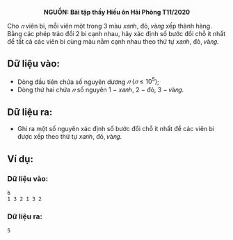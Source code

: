 **<center>NGUỒN: Bài tập thầy Hiếu ôn Hải Phòng T11/2020</center>**

Cho $𝑛$ viên bi, mỗi viên một trong $3$ màu 𝑥𝑎𝑛ℎ, đỏ, 𝑣à𝑛𝑔 xếp thành hàng. Bằng các phép trảo đổi $2$ bi cạnh nhau, hãy xác định số bước đổi chỗ ít nhất để tất cả các viên bi cùng màu nằm cạnh nhau theo thứ tự 𝑥𝑎𝑛ℎ, đỏ, 𝑣à𝑛𝑔.

## Dữ liệu vào:
- Dòng đầu tiên chứa số nguyên dương $𝑛\ (𝑛 ≤ 10^5)$;
- Dòng thứ hai chứa $𝑛$ số nguyên $1$ − 𝑥𝑎𝑛ℎ, $2$ − đỏ, $3$ − 𝑣à𝑛𝑔.

## Dữ liệu ra:
- Ghi ra một số nguyên xác định số bước đổi chỗ ít nhất để các viên bi được xếp theo thứ tự 𝑥𝑎𝑛ℎ, đỏ, 𝑣à𝑛𝑔.

## Ví dụ:
### Dữ liệu vào:
```
6
1 3 2 1 3 2
```

### Dữ liệu ra:
```
5
```